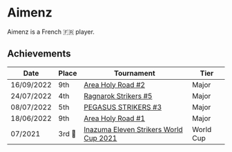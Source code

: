 # Aimenz

Aimenz is a French :fr: player.

## Achievements

|Date|Place|Tournament|Tier|
|-|-|-|-|
| 16/09/2022 | 9th | [Area Holy Road #2](../../tournaments/misc/holyroad2.md) | Major |
| 24/07/2022 | 4th | [Ragnarok Strikers #5](../../tournaments/ragna/ragna5.md) | Major |
| 08/07/2022 | 5th | [PEGASUS STRIKERS #3](../../tournaments/pegasus/pegasus9.md) | Major |
| 18/06/2022 | 9th | [Area Holy Road #1](../../tournaments/misc/holyroad1.md) | Major |
| 07/2021 |3rd :3rd_place_medal: | [Inazuma Eleven Strikers World Cup 2021](../../tournaments/worldcup21.md) | World Cup |
